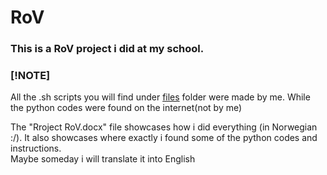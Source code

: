 # RoV

### This is a RoV project i did at my school.

### [!NOTE]
All the .sh scripts you will find under [files](https://github.com/Hamid3DATA/RoV/tree/main/files) folder were made by me. While the python codes were found on the internet(not by me)

The "Rroject RoV.docx" file showcases how i did everything (in Norwegian :/). It also showcases where exactly i found some of the python codes and instructions.
<br />
Maybe someday i will translate it into English
